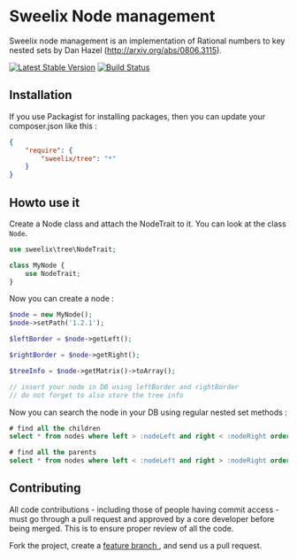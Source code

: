 Sweelix Node management
=======================

Sweelix node management is an implementation of Rational numbers to key nested sets
by Dan Hazel (http://arxiv.org/abs/0806.3115).

[![Latest Stable Version](https://poser.pugx.org/sweelix/tree/v/stable)](https://packagist.org/packages/sweelix/tree)
[![Build Status](https://travis-ci.org/pgaultier/tree.svg?branch=master)](https://travis-ci.org/pgaultier/tree)

Installation
------------

If you use Packagist for installing packages, then you can update your composer.json like this :

``` json
{
    "require": {
        "sweelix/tree": "*"
    }
}
```

Howto use it
------------

Create a Node class and attach the NodeTrait to it. You can look at the class ```Node```.

``` php
use sweelix\tree\NodeTrait;

class MyNode {
    use NodeTrait;
}
```

Now you can create a node :

``` php
$node = new MyNode();
$node->setPath('1.2.1');

$leftBorder = $node->getLeft();

$rightBorder = $node->getRight();

$treeInfo = $node->getMatrix()->toArray();

// insert your node in DB using leftBorder and rightBorder
// do not forget to also store the tree info

```

Now you can search the node in your DB using regular nested set methods :

```sql
# find all the children
select * from nodes where left > :nodeLeft and right < :nodeRight order by nodeLeft;

# find all the parents
select * from nodes where left < :nodeLeft and right > :nodeRight order by nodeRight;

```


Contributing
------------

All code contributions - including those of people having commit access -
must go through a pull request and approved by a core developer before being
merged. This is to ensure proper review of all the code.

Fork the project, create a [feature branch ](http://nvie.com/posts/a-successful-git-branching-model/), and send us a pull request.